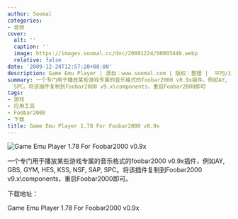 ```yaml
---
author: Soomal
categories:
- 音频
cover:
  alt: ''
  caption: ''
  image: https://images.soomal.cc/doc/20091224/00003449.webp
  relative: false
date: '2009-12-24T12:57:20+08:00'
description: Game Emu Player | 源自：www.soomal.com | 版权：整理 |  平均/总评分：00.00/0
summary: 一个专门用于播放某些游戏专属的音乐格式的foobar2000 v0.9x插件，例如AY, GBS, GYM, HES, KSS, NSF, SAP,
  SPC。将该插件复制到Foobar2000 v9.x\components，重启Foobar2000即可
tags:
- 游戏
- 应用工具
- Foobar2000
- 下载
title: Game Emu Player 1.78 For Foobar2000 v0.9x
---
```


![Game Emu Player 1.78 For Foobar2000 v0.9x](https://images.soomal.cc/doc/20091224/00003449.webp)



一个专门用于播放某些游戏专属的音乐格式的foobar2000 v0.9x插件，例如AY, GBS, GYM, HES, KSS, NSF, SAP, SPC。将该插件复制到Foobar2000 v9.x\components，重启Foobar2000即可。



下载地址：



Game Emu 
Player 1.78 For Foobar2000 v0.9x